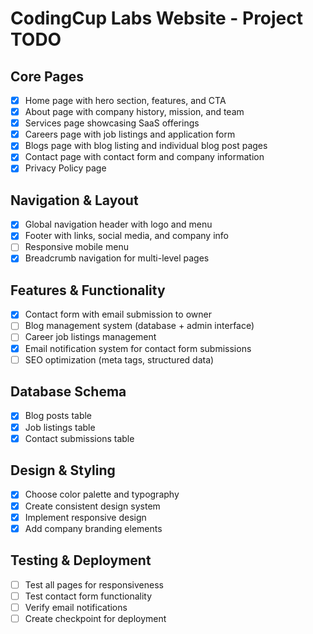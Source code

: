 # CodingCup Labs Website - Project TODO

## Core Pages
- [x] Home page with hero section, features, and CTA
- [x] About page with company history, mission, and team
- [x] Services page showcasing SaaS offerings
- [x] Careers page with job listings and application form
- [x] Blogs page with blog listing and individual blog post pages
- [x] Contact page with contact form and company information
- [x] Privacy Policy page

## Navigation & Layout
- [x] Global navigation header with logo and menu
- [x] Footer with links, social media, and company info
- [ ] Responsive mobile menu
- [x] Breadcrumb navigation for multi-level pages

## Features & Functionality
- [x] Contact form with email submission to owner
- [ ] Blog management system (database + admin interface)
- [ ] Career job listings management
- [x] Email notification system for contact form submissions
- [ ] SEO optimization (meta tags, structured data)

## Database Schema
- [x] Blog posts table
- [x] Job listings table
- [x] Contact submissions table

## Design & Styling
- [x] Choose color palette and typography
- [x] Create consistent design system
- [x] Implement responsive design
- [x] Add company branding elements

## Testing & Deployment
- [ ] Test all pages for responsiveness
- [ ] Test contact form functionality
- [ ] Verify email notifications
- [ ] Create checkpoint for deployment
